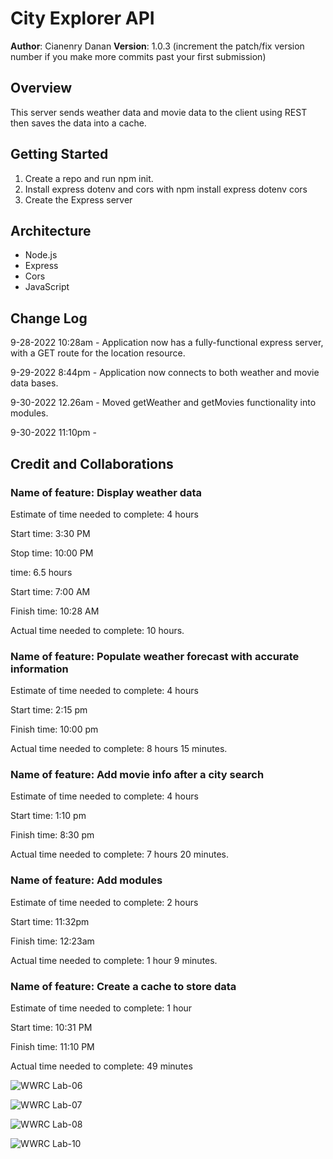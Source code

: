 # City Explorer API

**Author**: Cianenry Danan
**Version**: 1.0.3 (increment the patch/fix version number if you make more commits past your first submission)

## Overview
<!-- Provide a high level overview of what this application is and why you are building it, beyond the fact that it's an assignment for this class. (i.e. What's your problem domain?) -->
This server sends weather data and movie data to the client using REST then saves the data into a cache.

## Getting Started
<!-- What are the steps that a user must take in order to build this app on their own machine and get it running? -->
1. Create a repo and run npm init.
2. Install express dotenv and cors with npm install express dotenv cors
3. Create the Express server

## Architecture

* Node.js
* Express
* Cors
* JavaScript

## Change Log
<!-- Use this area to document the iterative changes made to your application as each feature is successfully implemented. Use time stamps. Here's an example:-->

9-28-2022 10:28am - Application now has a fully-functional express server, with a GET route for the location resource.

9-29-2022 8:44pm - Application now connects to both weather and movie data bases.

9-30-2022 12.26am - Moved getWeather and getMovies functionality into modules.

9-30-2022 11:10pm - 

## Credit and Collaborations
<!-- Give credit (and a link) to other people or resources that helped you build this application. -->

### Name of feature: Display weather data

Estimate of time needed to complete: 4 hours

Start time: 3:30 PM

Stop time: 10:00 PM

time: 6.5 hours

Start time: 7:00 AM

Finish time: 10:28 AM

Actual time needed to complete: 10 hours.

### Name of feature: Populate weather forecast with accurate information

Estimate of time needed to complete: 4 hours

Start time: 2:15 pm

Finish time: 10:00 pm

Actual time needed to complete: 8 hours 15 minutes.

### Name of feature: Add movie info after a city search

Estimate of time needed to complete: 4 hours

Start time: 1:10 pm

Finish time: 8:30 pm

Actual time needed to complete: 7 hours 20 minutes.

### Name of feature: Add modules

Estimate of time needed to complete: 2 hours

Start time: 11:32pm

Finish time: 12:23am

Actual time needed to complete: 1 hour 9 minutes.

### Name of feature: Create a cache to store data

Estimate of time needed to complete: 1 hour

Start time: 10:31 PM

Finish time: 11:10 PM

Actual time needed to complete: 49 minutes


![WWRC Lab-06](src/img/WRRC-6.png)


![WWRC Lab-07](src/img/WRRC-7.png)


![WWRC Lab-08](src/img/WRRC-8.png)


![WWRC Lab-10](src/img/WRRC-10.png)